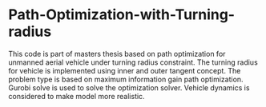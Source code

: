 # Path-Optimization-with-Turning-radius
This code is part of masters thesis based on path optimization for unmanned aerial vehicle under turning radius constraint. The turning radius for vehicle is implemented using inner and outer tangent concept. The problem type is based on maximum information gain path optimization. Gurobi solve is used to solve the optimization solver.
Vehicle dynamics is considered to make model more realistic.
